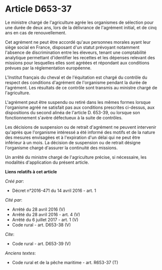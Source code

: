 # Article D653-37

Le ministre chargé de l'agriculture agrée les organismes de sélection pour une durée de deux ans, lors de la délivrance de
l'agrément initial, et de cinq ans en cas de renouvellement. 

Cet agrément ne peut être accordé qu'aux personnes morales ayant leur siège social en France, disposant d'un statut prévoyant
notamment l'absence de discrimination entre les éleveurs, tenant une comptabilité analytique permettant d'identifier les
recettes et les dépenses relevant des missions pour lesquelles elles sont agréées et répondant aux conditions prévues par la
réglementation européenne. 

L'Institut français du cheval et de l'équitation est chargé du contrôle du respect des conditions d'agrément de l'organisme
pendant la durée de l'agrément. Les résultats de ce contrôle sont transmis au ministre chargé de l'agriculture. 

L'agrément peut être suspendu ou retiré dans les mêmes formes lorsque l'organisme agréé ne satisfait pas aux conditions
prescrites ci-dessus, aux dispositions du second alinéa de l'article D. 653-39, ou lorsque son fonctionnement s'avère
défectueux à la suite de contrôles. 

Les décisions de suspension ou de retrait d'agrément ne peuvent intervenir qu'après que l'organisme intéressé a été informé
des motifs et de la nature des mesures envisagées et à l'expiration d'un délai qui ne peut être inférieur à un mois. La
décision de suspension ou de retrait désigne l'organisme chargé d'assurer la continuité des missions. 

Un arrêté du ministre chargé de l'agriculture précise, si nécessaire, les modalités d'application du présent article.

**Liens relatifs à cet article**

_Créé par_:

  - Décret n°2016-471 du 14 avril 2016 - art. 1

_Cité par_:

  - Arrêté du 28 avril 2016 (V)
  - Arrêté du 28 avril 2016 - art. 4 (V)
  - Arrêté du 6 juillet 2017 - art. 1 (V)
  - Code rural - art. D653-38 (V)

_Cite_:

  - Code rural - art. D653-39 (V)

_Anciens textes_:

  - Code rural et de la pêche maritime - art. R653-37 (T)
